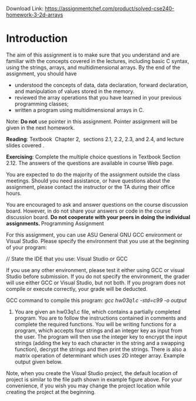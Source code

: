 Download Link: https://assignmentchef.com/product/solved-cse240-homework-3-2d-arrays
<br>
<h1>Introduction</h1>

The aim of this assignment is to make sure that you understand and are familiar with the concepts covered in the lectures, including basic C syntax, using the strings, arrays, and multidimensional arrays.  By the end of the assignment, you should have

<ul>

 <li>understood the concepts of data, data declaration, forward declaration, and manipulation of values stored in the memory.</li>

 <li>reviewed the array operations that you have learned in your previous programming classes;</li>

 <li>written a program using multidimensional arrays in C.</li>

</ul>

Note: <strong>Do</strong>​<strong> not</strong> use pointer in this assignment. Pointer assignment will be given in the next homework.

<strong>Reading</strong>:​ Textbook ​ Chapter 2, ​ sections 2.1, 2.2, 2.3, and 2.4, and lecture slides covered​  .​

<strong>Exercising</strong>:​ Complete the multiple choice questions in Textbook Section 2.12. The answers of the questions are available in course Web page.

You are expected to do the majority of the assignment outside the class meetings. Should you need assistance, or have questions about the assignment, please contact the instructor or the TA during their office hours.

You are encouraged to ask and answer questions on the course discussion board. However, in do not share your answers or code in the course discussion board. <strong>Do</strong>​<strong> not cooperate with your peers in doing the individual assignments. </strong>Programming Assignment

For this assignment, you can use ASU General GNU GCC environment or Visual Studio. Please specify the environment that you use at the beginning of your program:

// State the IDE that you use: Visual Studio or GCC

If you use any other environment, please test it either using GCC or visual Studio before submission. If you do not specify the environment, the grader will use either GCC or Visual Studio, but not both. If you program does not compile or execute correctly, your grade will be deducted.

GCC command to compile this program: <em>gcc hw03q1.c -std=c99 -o output</em>​

<ol>

 <li>You are given an hw03q1.c file, which contains a partially completed program. You are to follow the instructions contained in comments and complete the required functions. You will be writing functions for a program, which accepts four strings and an integer key as input from the user. The program will then use the integer key to encrypt the input strings (adding the key to each character in the string and a swapping function), decrypt the strings and then print the strings. There is also a matrix operation of determinant which uses 2D integer array. Example output given below.</li>

</ol>

Note, when you create the Visual Studio project, the default location of project is similar to the file path shown in example figure above. For your convenience, if you wish you may change the project location while creating the project at the beginning.